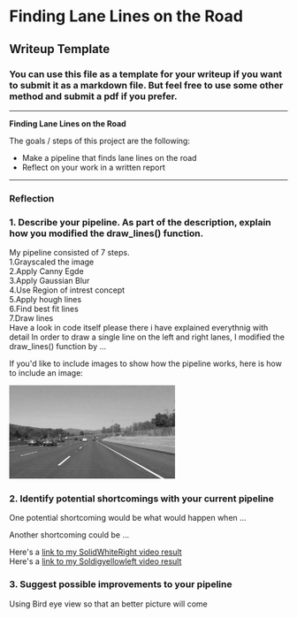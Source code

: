 # **Finding Lane Lines on the Road** 

## Writeup Template

### You can use this file as a template for your writeup if you want to submit it as a markdown file. But feel free to use some other method and submit a pdf if you prefer.

---

**Finding Lane Lines on the Road**

The goals / steps of this project are the following:
* Make a pipeline that finds lane lines on the road
* Reflect on your work in a written report


[//]: # (Image References)

[image1]: ./examples/grayscale.jpg "Grayscale"

---

### Reflection

### 1. Describe your pipeline. As part of the description, explain how you modified the draw_lines() function.

My pipeline consisted of 7 steps.  
1.Grayscaled the image </br>
2.Apply Canny Egde</br>
3.Apply Gaussian Blur</br>
4.Use Region of intrest concept</br>
5.Apply hough lines </br>
6.Find best fit lines </br>
7.Draw lines </br>
Have a look in code itself please there i have explained everythnig with detail
In order to draw a single line on the left and right lanes, I modified the draw_lines() function by ...

If you'd like to include images to show how the pipeline works, here is how to include an image: 

![alt text][image1]


### 2. Identify potential shortcomings with your current pipeline


One potential shortcoming would be what would happen when ... 

Another shortcoming could be ...

Here's a [link to my SolidWhiteRight video result](./test_videos_output/solidWhiteRight.mp4)</br>
Here's a [link to my Soldigyellowleft video result](./test_videos_output/solidYellowLeft.mp4)</br>

### 3. Suggest possible improvements to your pipeline

Using Bird eye view so that an better picture will come
